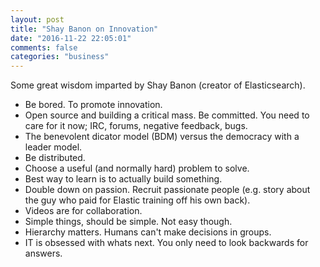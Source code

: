 ```yaml
---
layout: post
title: "Shay Banon on Innovation"
date: "2016-11-22 22:05:01"
comments: false
categories: "business"
---
```


Some great wisdom imparted by Shay Banon (creator of Elasticsearch).

* Be bored. To promote innovation.
* Open source and building a critical mass. Be committed. You need to care for it now; IRC, forums, negative feedback, bugs.
* The benevolent dicator model (BDM) versus the democracy with a leader model.
* Be distributed.
* Choose a useful (and normally hard) problem to solve.
* Best way to learn is to actually build something.
* Double down on passion. Recruit passionate people (e.g. story about the guy who paid for Elastic training off his own back).
* Videos are for collaboration.
* Simple things, should be simple. Not easy though.
* Hierarchy matters. Humans can't make decisions in groups.
* IT is obsessed with whats next. You only need to look backwards for answers.

